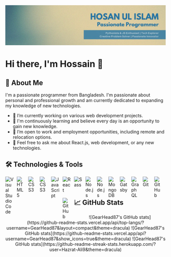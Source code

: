 <div align="center">
  <img src="https://raw.githubusercontent.com/GearHead87/GearHead87/refs/heads/main/Profile%20Cover.webp"  />
</div>

###

# Hi there, I'm Hossain 👋

## 🚀 About Me

I'm a passionate programmer from Bangladesh. I'm passionate about personal and professional growth and am currently dedicated to expanding my knowledge of new technologies.

-   🔭 I’m currently working on various web development projects.
-   🌱 I'm continuously learning and believe every day is an opportunity to gain new knowledge.
-   👯 I’m open to work and employment opportunities, including remote and relocation options.
-   💬 Feel free to ask me about React.js, web development, or any new technologies.

## 🛠️ Technologies & Tools


<img align="left" alt="Visual Studio Code" width="26px" src="https://cdn.jsdelivr.net/gh/devicons/devicon@latest/icons/vscode/vscode-original.svg" style="padding-right:10px;" />
<img align="left" alt="HTML5" width="26px" src="https://cdn.jsdelivr.net/gh/devicons/devicon@latest/icons/html5/html5-original.svg" style="padding-right:10px;" />
<img align="left" alt="CSS3" width="26px" src="https://cdn.jsdelivr.net/gh/devicons/devicon@latest/icons/css3/css3-original.svg" style="padding-right:10px;" />
<img align="left" alt="CSS3" width="26px" src="https://cdn.jsdelivr.net/gh/devicons/devicon@latest/icons/tailwindcss/tailwindcss-original.svg" style="padding-right:10px;" />
<img align="left" alt="JavaScript" width="26px" src="https://cdn.jsdelivr.net/gh/devicons/devicon@latest/icons/javascript/javascript-original.svg" style="padding-right:10px;" />
<img align="left" alt="React" width="26px" src="https://cdn.jsdelivr.net/gh/devicons/devicon@latest/icons/react/react-original.svg" style="padding-right:10px;" />
<img align="left" alt="Sass" width="26px" src="https://cdn.jsdelivr.net/gh/devicons/devicon@latest/icons/redux/redux-original.svg" style="padding-right:10px;" />
<img align="left" alt="Node.js" width="26px" src="https://cdn.jsdelivr.net/gh/devicons/devicon@latest/icons/nodejs/nodejs-original.svg" style="padding-right:10px;" />
<img align="left" alt="Node.js" width="26px" src="https://cdn.jsdelivr.net/gh/devicons/devicon@latest/icons/express/express-original.svg" style="padding-right:10px;" />
<img align="left" alt="MongoDB" width="26px" src="https://cdn.jsdelivr.net/gh/devicons/devicon@latest/icons/mongodb/mongodb-original.svg" style="padding-right:10px;" />
<img align="left" alt="Gatsby" width="26px" src="https://cdn.jsdelivr.net/gh/devicons/devicon@latest/icons/firebase/firebase-original.svg" style="padding-right:10px;" />
<img align="left" alt="GraphQL" width="26px" src="https://cdn.jsdelivr.net/gh/devicons/devicon@latest/icons/graphql/graphql-plain.svg" style="padding-right:10px;" />
<img align="left" alt="Git" width="26px" src="https://cdn.jsdelivr.net/gh/devicons/devicon@latest/icons/git/git-original.svg" style="padding-right:10px;" />
<img align="left" alt="GitHub" width="26px" src="https://user-images.githubusercontent.com/3369400/139447912-e0f43f33-6d9f-45f8-be46-2df5bbc91289.png" style="padding-right:10px;" />
<img align="left" alt="GitHub" width="26px" src="https://user-images.githubusercontent.com/3369400/139448065-39a229ba-4b06-434b-bc67-616e2ed80c8f.png" style="padding-right:10px;" />

##

## 📈 GitHub Stats

<div align="center">
  ![GearHead87's GitHub stats](https://github-readme-stats.vercel.app/api/top-langs/?username=GearHead87&layout=compact&theme=dracula)
  ![GearHead87's GitHub stats](https://github-readme-stats.vercel.app/api?username=GearHead87&show_icons=true&theme=dracula)
  ![GearHead87's GitHub stats](https://github-readme-streak-stats.herokuapp.com/?user=Hazrat-Ali9&theme=dracula)
</div>

